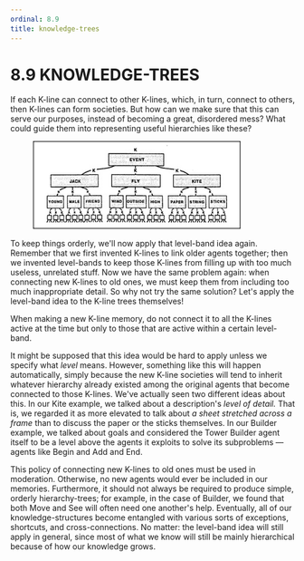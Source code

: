 ```yaml
---
ordinal: 8.9
title: knowledge-trees
---
```


# 8.9 KNOWLEDGE-TREES 

<p>If each K-line can connect to other K-lines, which, in turn, connect to others, then K-lines can form societies. But how can we make sure that this can serve our purposes, instead of becoming a great, disordered mess? What could guide them into representing useful hierarchies like these?</p>
<figure><img src="../images/ch8/8-8.png"/></figure>
<p>To keep things orderly, we'll now apply that level-band idea again. Remember that we first invented K-lines to link older agents together; then we invented level-bands to keep those K-lines from filling up with too much useless, unrelated stuff. Now we have the same problem again: when connecting new K-lines to old ones, we must keep them from including too much inappropriate detail. So why not try the same solution? Let's apply the level-band idea to the K-line trees themselves!</p>
<p>When making a new K-line memory, do not connect it to all the K-lines active at the time but only to those that are active within a certain level-band.</p>
<p>It might be supposed that this idea would be hard to apply unless we specify what <em>level</em> means. However, something like this will happen automatically, simply because the new K-line societies will tend to inherit whatever hierarchy already existed among the original agents that become connected to those K-lines. We've actually seen two different ideas about this. In our Kite example, we talked about a description's <em>level of detail.</em> That is, we regarded it as more elevated to talk about <em>a sheet stretched across a frame</em> than to discuss the paper or the sticks themselves. In our Builder example, we talked about goals and considered the Tower Builder agent itself to be a level above the agents it exploits to solve its subproblems &mdash; agents like Begin and Add and End.</p>
<p>This policy of connecting new K-lines to old ones must be used in moderation. Otherwise, no new agents would ever be included in our memories. Furthermore, it should not always be required to produce simple, orderly hierarchy-trees; for example, in the case of Builder, we found that both Move and See will often need one another's help. Eventually, all of our knowledge-structures become entangled with various sorts of exceptions, shortcuts, and cross-connections. No matter: the level-band idea will still apply in general, since most of what we know will still be mainly hierarchical because of how our knowledge grows.</p>